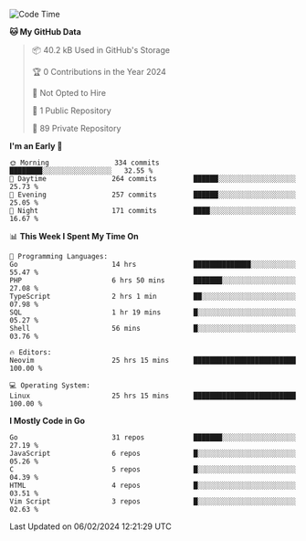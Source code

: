 
<!--START_SECTION:waka-->
![Code Time](http://img.shields.io/badge/Code%20Time-4%2C575%20hrs%2021%20mins-blue)

**🐱 My GitHub Data** 

> 📦 40.2 kB Used in GitHub's Storage 
 > 
> 🏆 0 Contributions in the Year 2024
 > 
> 🚫 Not Opted to Hire
 > 
> 📜 1 Public Repository 
 > 
> 🔑 89 Private Repository 
 > 
**I'm an Early 🐤** 

```text
🌞 Morning                334 commits         ████████░░░░░░░░░░░░░░░░░   32.55 % 
🌆 Daytime                264 commits         ██████░░░░░░░░░░░░░░░░░░░   25.73 % 
🌃 Evening                257 commits         ██████░░░░░░░░░░░░░░░░░░░   25.05 % 
🌙 Night                  171 commits         ████░░░░░░░░░░░░░░░░░░░░░   16.67 % 
```


📊 **This Week I Spent My Time On** 

```text
💬 Programming Languages: 
Go                       14 hrs              ██████████████░░░░░░░░░░░   55.47 % 
PHP                      6 hrs 50 mins       ███████░░░░░░░░░░░░░░░░░░   27.08 % 
TypeScript               2 hrs 1 min         ██░░░░░░░░░░░░░░░░░░░░░░░   07.98 % 
SQL                      1 hr 19 mins        █░░░░░░░░░░░░░░░░░░░░░░░░   05.27 % 
Shell                    56 mins             █░░░░░░░░░░░░░░░░░░░░░░░░   03.76 % 

🔥 Editors: 
Neovim                   25 hrs 15 mins      █████████████████████████   100.00 % 

💻 Operating System: 
Linux                    25 hrs 15 mins      █████████████████████████   100.00 % 
```

**I Mostly Code in Go** 

```text
Go                       31 repos            ███████░░░░░░░░░░░░░░░░░░   27.19 % 
JavaScript               6 repos             █░░░░░░░░░░░░░░░░░░░░░░░░   05.26 % 
C                        5 repos             █░░░░░░░░░░░░░░░░░░░░░░░░   04.39 % 
HTML                     4 repos             █░░░░░░░░░░░░░░░░░░░░░░░░   03.51 % 
Vim Script               3 repos             █░░░░░░░░░░░░░░░░░░░░░░░░   02.63 % 
```




 Last Updated on 06/02/2024 12:21:29 UTC
<!--END_SECTION:waka-->
